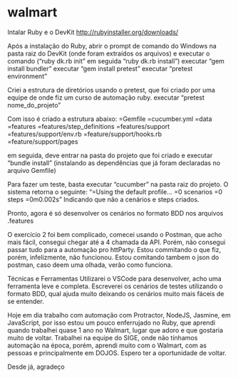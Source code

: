 # walmart
Intalar Ruby e o DevKit http://rubyinstaller.org/downloads/

Após a instalação do Ruby, abrir o prompt de comando do Windows na pasta raiz do DevKit (onde foram extraídos os arquivos) e executar o comando (“ruby dk.rb init” em seguida “ruby dk.rb install”) 
executar “gem install bundler”
executar “gem install pretest”
executar “pretest environment”

Criei a estrutura de diretórios usando o pretest, que foi criado por uma equipe de onde fiz um curso de automação ruby.
executar “pretest nome_do_projeto”

Com isso é criado a estrutura abaixo: 
=Gemfile 
=cucumber.yml 
=data 
=features 
=features/step_definitions 
=features/support 
=features/support/env.rb 
=feature/support/hooks.rb 
=feature/support/pages

em seguida, deve entrar na pasta do projeto que foi criado e 
executar “bundle install” 
(instalando as dependências que já foram declaradas no arquivo Gemfile)

Para fazer um teste, basta
executar “cucumber” 
na pasta raiz do projeto. O sistema retorna o seguinte: 
“=Using the default profile... 
=0 scenarios =0 steps =0m0.002s” 
Indicando que não a cenários e steps criados.

Pronto, agora é só desenvolver os cenários no formato BDD nos arquivos .features

O exercício 2 foi bem complicado, comecei usando o Postman, que acho mais fácil, consegui chegar até a 4 chamada da API.
Porém, não consegui passar tudo para a automação pro httParty.
Estou commitando o que fiz, porém, infelizmente, não funcionou.
Estou comitando tambem o json do postman, caso deem uma olhada, verão como funciona.

Técnicas e Ferramentas 
Utilizarei o VSCode para desenvolver, acho uma ferramenta leve e completa. 
Escreverei os cenários de testes utilizando o formato BDD, qual ajuda muito deixando os cenários muito mais fáceis de se entender. 

Hoje em dia trabalho com automação com Protractor, NodeJS, Jasmine, em JavaScript, por isso estou um pouco enferrujado no Ruby, que aprendi quando trabalhei quase 1 ano no Walmart, lugar que adoro e que gostaria muito de voltar.
Trabalhei na equipe do SIGE, onde não tínhamos automação na época, porém, aprendi muito com o Walmart, com as pessoas e principalmente em DOJOS. 
Espero ter a oportunidade de voltar. 

Desde já, agradeço
